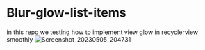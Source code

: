 # Blur-glow-list-items
in this repo we testing how to implement view glow in recyclerview smoothly
![Screenshot_20230505_204731](https://user-images.githubusercontent.com/71577899/236499183-d519579c-db37-4ca1-8751-7baf622580c5.png)
